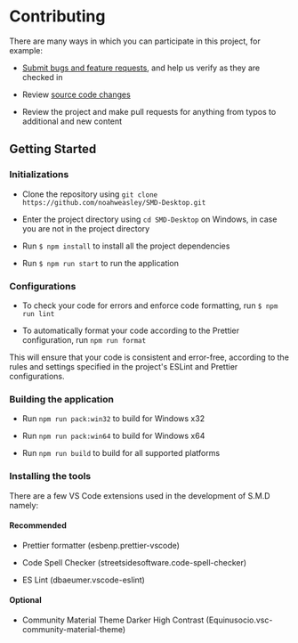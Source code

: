 # Contributing

There are many ways in which you can participate in this project, for example:

- [Submit bugs and feature requests](https://github.com/noahweasley/SMD-Desktop/issues), and help us verify as they are checked in

- Review [source code changes](https://github.com/noahweasley/SMD-desktop/pulls)

- Review the project and make pull requests for anything from typos to additional and new content

## Getting Started

### Initializations

- Clone the repository using `git clone https://github.com/noahweasley/SMD-Desktop.git`

- Enter the project directory using `cd SMD-Desktop` on Windows, in case you are not in the project directory

- Run `$ npm install` to install all the project dependencies

- Run `$ npm run start` to run the application

### Configurations

- To check your code for errors and enforce code formatting, run `$ npm run lint`

- To automatically format your code according to the Prettier configuration, run `npm run format`

This will ensure that your code is consistent and error-free, according to the rules and settings specified in the project's ESLint and Prettier configurations.

### Building the application

- Run `npm run pack:win32` to build for Windows x32

- Run `npm run pack:win64` to build for Windows x64

- Run `npm run build` to build for all supported platforms

### Installing the tools

There are a few VS Code extensions used in the development of S.M.D namely:

#### Recommended

- Prettier formatter (esbenp.prettier-vscode)

- Code Spell Checker (streetsidesoftware.code-spell-checker)

- ES Lint (dbaeumer.vscode-eslint)

#### Optional

- Community Material Theme Darker High Contrast (Equinusocio.vsc-community-material-theme)
